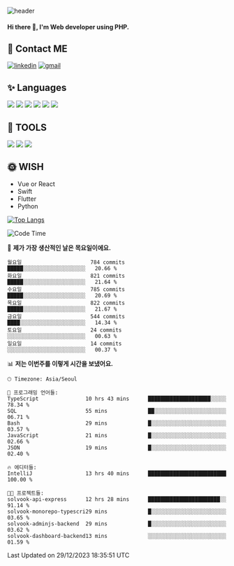 ![header](https://capsule-render.vercel.app/api?type=waving&color=auto&height=300&section=header&text=Elin&fontSize=90&animation=twinkling)

#### Hi there 👋, I'm <b>Web developer</b> using PHP. ####

<!--
- 🔭 I’m currently working on Uniwill
- 🌱 I’m currently learning Vue or React or Python.
-->

<!---#### I am PHP developer --->

## 💌 Contact ME ###
[<img src='https://img.shields.io/badge/-EunjiKo-%230A66C2?style=flat-square&logo=LinkedIn&logoColor=white' alt='linkedin'>](https://www.linkedin.com/in/https://www.linkedin.com/in/eunji-ko-00a907164//)  [<img src='https://img.shields.io/badge/-einee214%40gmail.com-%23EA4335?style=flat-square&logo=Gmail&logoColor=white' alt='gmail'>](einee214@gmail.com)  


## ✨ Languages
<img src='https://img.shields.io/badge/-PHP-%23777BB4?style=for-the-badge&logo=PHP&logoColor=white'> <img src='https://img.shields.io/badge/-Laravel-%23FF2D20?style=for-the-badge&logo=Laravel&logoColor=white'> <img src='https://img.shields.io/badge/Jquery-%230769AD?style=for-the-badge&logo=Jquery&logoColor=white'> <img src='https://img.shields.io/badge/CSS3-%231572B6?style=for-the-badge&logo=CSS3&logoColor=white'> <img src='https://img.shields.io/badge/Bootstrap-%237952B3?style=for-the-badge&logo=Bootstrap&logoColor=white' > <img src='https://img.shields.io/badge/MySQL-%234479A1?style=for-the-badge&logo=MySQL&logoColor=white' >

## 🌷 TOOLS
<img src='https://img.shields.io/badge/PHPSTORM-%23000000?style=for-the-badge&logo=PhpStorm&logoColor=white' > <img src='https://img.shields.io/badge/GitLab-%23FCA121?style=for-the-badge&logo=GitLab&logoColor=white' > <img src='https://img.shields.io/badge/GitHub-%23181717?style=for-the-badge&logo=GitHub&logoColor=white'>


## 🌞 WISH
- Vue or React
- Swift
- Flutter
- Python


[![Top Langs](https://github-readme-stats.vercel.app/api/top-langs/?username=ein214&layout=compact)](https://github.com/anuraghazra/github-readme-stats)

<!--START_SECTION:waka-->
![Code Time](http://img.shields.io/badge/Code%20Time-3%2C148%20hrs%2043%20mins-blue)

📅 **제가 가장 생산적인 날은 목요일이에요.** 

```text
월요일                      784 commits         █████░░░░░░░░░░░░░░░░░░░░   20.66 % 
화요일                      821 commits         █████░░░░░░░░░░░░░░░░░░░░   21.64 % 
수요일                      785 commits         █████░░░░░░░░░░░░░░░░░░░░   20.69 % 
목요일                      822 commits         █████░░░░░░░░░░░░░░░░░░░░   21.67 % 
금요일                      544 commits         ████░░░░░░░░░░░░░░░░░░░░░   14.34 % 
토요일                      24 commits          ░░░░░░░░░░░░░░░░░░░░░░░░░   00.63 % 
일요일                      14 commits          ░░░░░░░░░░░░░░░░░░░░░░░░░   00.37 % 
```


📊 **저는 이번주를 이렇게 시간을 보냈어요.** 

```text
🕑︎ Timezone: Asia/Seoul

💬 프로그래밍 언어들: 
TypeScript               10 hrs 43 mins      ████████████████████░░░░░   78.34 % 
SQL                      55 mins             ██░░░░░░░░░░░░░░░░░░░░░░░   06.71 % 
Bash                     29 mins             █░░░░░░░░░░░░░░░░░░░░░░░░   03.57 % 
JavaScript               21 mins             █░░░░░░░░░░░░░░░░░░░░░░░░   02.66 % 
JSON                     19 mins             █░░░░░░░░░░░░░░░░░░░░░░░░   02.40 % 

🔥 에디터들: 
IntelliJ                 13 hrs 40 mins      █████████████████████████   100.00 % 

🐱‍💻 프로젝트들: 
solvook-api-express      12 hrs 28 mins      ███████████████████████░░   91.14 % 
solvook-monorepo-typescri29 mins             █░░░░░░░░░░░░░░░░░░░░░░░░   03.65 % 
solvook-adminjs-backend  29 mins             █░░░░░░░░░░░░░░░░░░░░░░░░   03.62 % 
solvook-dashboard-backend13 mins             ░░░░░░░░░░░░░░░░░░░░░░░░░   01.59 % 
```


 Last Updated on 29/12/2023 18:35:51 UTC
<!--END_SECTION:waka-->

<!---![GitHub stats](https://github-readme-stats.vercel.app/api?username=ein214&show_icons=true&theme=dracula)  --->



